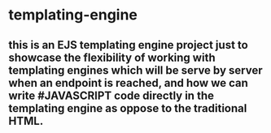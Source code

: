 # templating-engine
## this is an EJS templating engine project just to showcase the flexibility of working with templating engines which will be serve by server when an endpoint is reached, and how we can write #JAVASCRIPT code directly in the templating engine as oppose to the traditional HTML.
